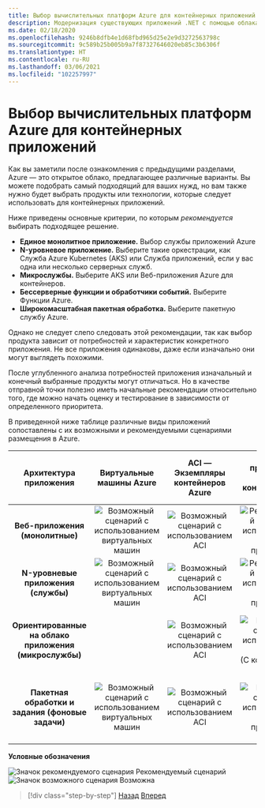 ```yaml
---
title: Выбор вычислительных платформ Azure для контейнерных приложений
description: Модернизация существующих приложений .NET с помощью облака Azure и контейнеров Windows | Выбор вычислительных платформ Azure для контейнерных приложений
ms.date: 02/18/2020
ms.openlocfilehash: 9246b8dfb4e1d68fbd965d25e2e9d3272563798c
ms.sourcegitcommit: 9c589b25b005b9a7f87327646020eb85c3b6306f
ms.translationtype: HT
ms.contentlocale: ru-RU
ms.lasthandoff: 03/06/2021
ms.locfileid: "102257997"
---
```

# <a name="choosing-azure-compute-platforms-for-container-based-applications"></a>Выбор вычислительных платформ Azure для контейнерных приложений

Как вы заметили после ознакомления с предыдущими разделами, Azure — это открытое облако, предлагающее различные варианты. Вы можете подобрать самый подходящий для ваших нужд, но вам также нужно будет выбрать продукты или технологии, которые следует использовать для контейнерных приложений.

Ниже приведены основные критерии, по которым *рекомендуется* выбирать подходящее решение.

- **Единое монолитное приложение.** Выбор службы приложений Azure
- **N-уровневое приложение.** Выберите такие оркестрации, как Служба Azure Kubernetes (AKS) или Служба приложений, если у вас одна или несколько серверных служб.
- **Микрослужбы.** Выберите AKS или Веб-приложения Azure для контейнеров.
- **Бессерверные функции и обработчики событий.** Выберите Функции Azure.
- **Широкомасштабная пакетная обработка.** Выберите пакетную службу Azure.

Однако не следует слепо следовать этой рекомендации, так как выбор продукта зависит от потребностей и характеристик конкретного приложения. Не все приложения одинаковы, даже если изначально они могут выглядеть похожими.

После углубленного анализа потребностей приложения изначальный и конечный выбранные продукты могут отличаться. Но в качестве отправной точки полезно иметь начальные рекомендации относительно того, где можно начать оценку и тестирование в зависимости от определенного приоритета.

В приведенной ниже таблице различные виды приложений сопоставлены с их возможными и рекомендуемыми сценариями размещения в Azure.

| Архитектура приложения | Виртуальные машины Azure | ACI — Экземпляры контейнеров Azure | Служба приложений Azure (с контейнерами и без них) | AKS — Служба Azure Kubernetes | Проверка | Пакетная служба Azure |
|:------------------------:|:--:|:--:|:--:|:--:|:--:|:--:|
| **Веб-приложения (монолитные)**         | ![Возможный сценарий с использованием виртуальных машин](media/choosing-azure-compute-options-for-container-based-applications/possible.png) | ![Возможный сценарий с использованием ACI](media/choosing-azure-compute-options-for-container-based-applications/possible.png) | ![Рекомендуемый сценарий с использованием Службы приложений](media/choosing-azure-compute-options-for-container-based-applications/recommended.png) | ![Возможный сценарий с использованием AKS](media/choosing-azure-compute-options-for-container-based-applications/possible.png) | | |
| **N-уровневые приложения (службы)**        | ![Возможный сценарий с использованием виртуальных машин](media/choosing-azure-compute-options-for-container-based-applications/possible.png) | ![Возможный сценарий с использованием ACI](media/choosing-azure-compute-options-for-container-based-applications/possible.png) | ![Рекомендуемый сценарий с использованием Службы приложений](media/choosing-azure-compute-options-for-container-based-applications/recommended.png) | ![Возможный сценарий с использованием AKS](media/choosing-azure-compute-options-for-container-based-applications/possible.png) | ![Возможный сценарий с использованием Функций Azure](media/choosing-azure-compute-options-for-container-based-applications/possible.png) | |
| **Ориентированные на облако приложения (микрослужбы)**  | | ![Возможный сценарий с использованием ACI](media/choosing-azure-compute-options-for-container-based-applications/possible.png) | ![Возможный сценарий с использованием ACI](media/choosing-azure-compute-options-for-container-based-applications/possible.png) <br/> (С&nbsp;контейнерами) | ![Рекомендуемый сценарий с использованием AKS](media/choosing-azure-compute-options-for-container-based-applications/recommended.png) <br/> (Контейнеры&nbsp;Linux)| ![Рекомендуемый сценарий с использованием Функций Azure](media/choosing-azure-compute-options-for-container-based-applications/recommended.png) <br/> (На основе событий) | |
| **Пакетная обработки и задания (фоновые задачи)** | ![Возможный сценарий с использованием виртуальных машин](media/choosing-azure-compute-options-for-container-based-applications/possible.png) | ![Возможный сценарий с использованием ACI](media/choosing-azure-compute-options-for-container-based-applications/possible.png) | ![Возможный сценарий с использованием Службы приложений](media/choosing-azure-compute-options-for-container-based-applications/possible.png) | ![Возможный сценарий с использованием AKS](media/choosing-azure-compute-options-for-container-based-applications/possible.png) | ![Рекомендуемый сценарий с использованием Функций Azure](media/choosing-azure-compute-options-for-container-based-applications/recommended.png) <br/> (Фоновые&nbsp;задачи) | ![Возможный сценарий с использованием пакетной службы Azure](media/choosing-azure-compute-options-for-container-based-applications/recommended.png) <br/> (Большой масштаб) |

**Условные обозначения**

![Значок рекомендуемого сценария](media/choosing-azure-compute-options-for-container-based-applications/recommended.png) Рекомендуемый сценарий \
![Значок возможного сценария](media/choosing-azure-compute-options-for-container-based-applications/possible.png) Возможна

> [!div class="step-by-step"]
> [Назад](when-to-deploy-windows-containers-to-azure-container-service-kubernetes.md)
> [Вперед](build-resilient-services-ready-for-the-cloud-embrace-transient-failures-in-the-cloud.md)
